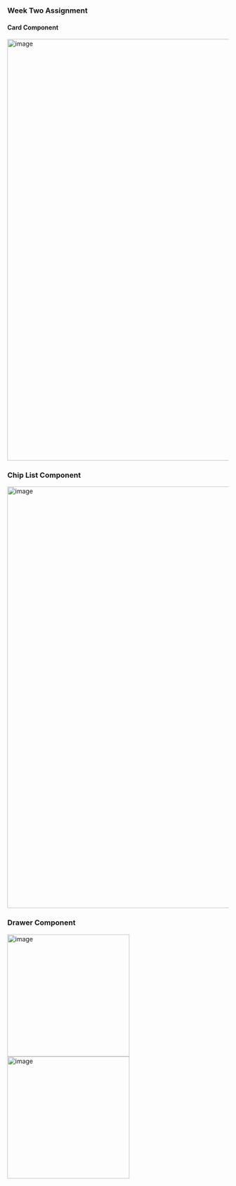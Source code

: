 ### Week Two Assignment 

#### Card Component

<img width="960" alt="image" src="https://user-images.githubusercontent.com/59335572/150758407-838938f9-c4e9-475c-af2c-d3a255b4a55f.png">

### Chip List Component

<img width="960" alt="image" src="https://user-images.githubusercontent.com/59335572/150773539-bee79f57-ef1e-48cd-8c28-e3d90bc055ea.png">

### Drawer Component

<img width="278" alt="image" src="https://user-images.githubusercontent.com/59335572/150811725-3f823d41-1229-4236-a5e1-fedb23ac397b.png">
<img width="278" alt="image" src="https://user-images.githubusercontent.com/59335572/150811837-54e143b9-c31e-4c67-af39-b510b0a50941.png">


